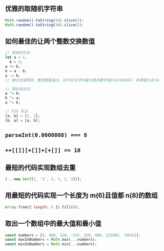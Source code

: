 ## 优雅的取随机字符串

```js
Math.random().toString(16).slice(2);
Math.random().toString(36).slice(2);
```

## 如何最佳的让两个整数交换数值

```js
// 常规的办法：
let a = 1,
  b = 2;
a += b;
b = a - b;
a -= b;
// 缺点也很明显，整型数据溢出，对于32位字符最大表示数字是2147483647，如果是2147483645和2147483646交换就失败了。

// 黑科技办法：
a ^= b;
b ^= a;
a ^= b;

// ES6 写法
[a, b] = [1, 2];
[b, a] = [a, b];
```

## `parseInt(0.0000008) === 8`

## `++[[]][+[]]+[+[]] == 10`

## 最短的代码实现数组去重

```js
[...new Set([1, '1', 2, 1, 1, 3])];
```

## 用最短的代码实现一个长度为 m(6)且值都 n(8)的数组

```js
Array.from({ length: 6 }).fill(8);
```

## 取出一个数组中的最大值和最小值

```js
const numbers = [5, 458, 120, -215, 228, 400, 122205, -85411];
const maxInNumbers = Math.max(...numbers);
const minInNumbers = Math.min(...numbers);
```
